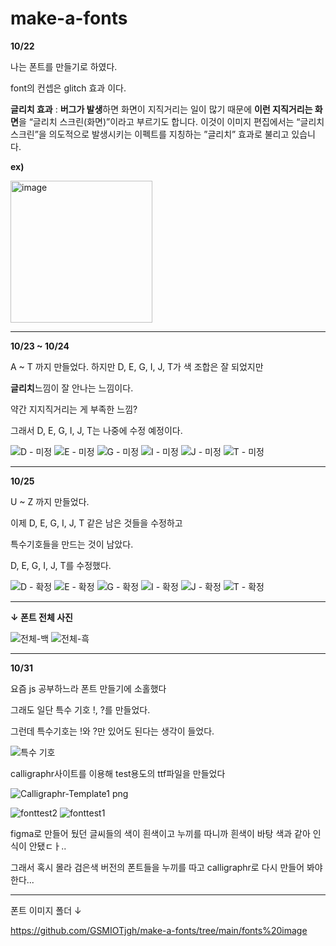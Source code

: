 # make-a-fonts
>>
**10/22**

나는 폰트를 만들기로 하였다.

font의 컨셉은 glitch 효과 이다.

**글리치 효과** : **버그가 발생**하면 화면이 지직거리는 
일이 많기 때문에 **이런 지직거리는 화면**을 
“글리치 스크린(화면)”이라고 부르기도 합니다. 
이것이 이미지 편집에서는 “글리치 스크린”을
의도적으로 발생시키는 이펙트를 지칭하는 
”글리치” 효과로 불리고 있습니다.

**ex)**


<img width="227" alt="image" src="https://github.com/GSMIOTjgh/make-a-fonts/assets/132252115/31e5f093-d882-4be6-833d-38cee50a3480">

________________________________________________________________________________

**10/23 ~ 10/24**


A ~ T 까지 만들었다.
하지만 D, E, G, I, J, T가 색 조합은 잘 되었지만

**글리치**느낌이 잘 안나는 느낌이다. 

약간 지지직거리는 게 부족한 느낌?

그래서 D, E, G, I, J, T는 나중에 수정 예정이다.

![D - 미정](https://github.com/GSMIOTjgh/make-a-fonts/assets/132252115/e449c152-7e1c-4143-8b84-2ddaccc0c17a)
![E - 미정](https://github.com/GSMIOTjgh/make-a-fonts/assets/132252115/72ee6c05-06c5-4fc2-b36e-16e47c498c9f)
![G - 미정](https://github.com/GSMIOTjgh/make-a-fonts/assets/132252115/c8a23feb-2bd7-4055-b9cd-654db8d4f602)
![I - 미정](https://github.com/GSMIOTjgh/make-a-fonts/assets/132252115/06f05903-6b28-44c8-872a-e0010d5bda0d)
![J - 미정](https://github.com/GSMIOTjgh/make-a-fonts/assets/132252115/7ddf7927-e0cc-4805-a559-58108b77d76a)
![T - 미정](https://github.com/GSMIOTjgh/make-a-fonts/assets/132252115/23da6a4c-7d5b-44ad-9f13-81e2c8cfeb33)

_____________________________________________________________________________________

**10/25**

U ~ Z 까지 만들었다.

이제 D, E, G, I, J, T 같은 남은 것들을 수정하고

특수기호들을 만드는 것이 남았다.

D, E, G, I, J, T를 수정했다.

![D - 확정](https://github.com/GSMIOTjgh/make-a-fonts/assets/132252115/ea716a06-749d-43ee-918d-0a96595cdf0a)
![E - 확정](https://github.com/GSMIOTjgh/make-a-fonts/assets/132252115/097ba08a-468b-4a6d-a2e6-5e053062b8bd)
![G - 확정](https://github.com/GSMIOTjgh/make-a-fonts/assets/132252115/6e0a58bd-be1c-47f1-a550-b3b6b9cf1f12)
![I - 확정](https://github.com/GSMIOTjgh/make-a-fonts/assets/132252115/0ae738db-ef4c-4f5c-bb64-b74d8cffa3c6)
![J - 확정](https://github.com/GSMIOTjgh/make-a-fonts/assets/132252115/3480f1d4-cd66-402e-bfdd-b4639ab383b6)
![T - 확정](https://github.com/GSMIOTjgh/make-a-fonts/assets/132252115/f8188c04-8d06-4bb7-a06d-6659e476196a)
_____________________________________________________________________________________

**↓ 폰트 전체 사진**

![전체-백](https://github.com/GSMIOTjgh/make-a-fonts/assets/132252115/8e264524-2e8c-4eb9-8c6f-2525780b7b66)
![전체-흑](https://github.com/GSMIOTjgh/make-a-fonts/assets/132252115/eb3a9c49-f1f5-4549-abaf-87dfd62642a1)

_____________________________________________________________________________________

**10/31**


요즘 js 공부하느라 폰트 만들기에 소홀했다

그래도 일단 특수 기호 !, ?를 만들었다.

그런데 특수기호는 !와 ?만 있어도 된다는 생각이 들었다.


![특수 기호](https://github.com/GSMIOTjgh/make-a-fonts/assets/132252115/a625b782-abd2-459a-83db-31006de5eb48)

calligraphr사이트를 이용해 test용도의 ttf파일을 만들었다

![Calligraphr-Template1 png](https://github.com/GSMIOTjgh/make-a-fonts/assets/132252115/45730c2e-cc53-4a8b-b19b-bd632d6e2192)


![fonttest2](https://github.com/GSMIOTjgh/make-a-fonts/assets/132252115/8e947006-c7c2-49ef-bcff-2646280d1871)
![fonttest1](https://github.com/GSMIOTjgh/make-a-fonts/assets/132252115/a3b5e424-dc36-406f-be64-25d5b7b6100a)

figma로 만들어 뒀던 글씨들의 색이 흰색이고 누끼를 따니까
흰색이 바탕 색과 같아 인식이 안됐ㄷㅏ..

그래서 혹시 몰라 검은색 버전의 폰트들을 누끼를 따고 calligraphr로 다시 만들어 봐야한다...
_____________________________________________________________________________________

폰트 이미지 폴더 ↓

https://github.com/GSMIOTjgh/make-a-fonts/tree/main/fonts%20image
